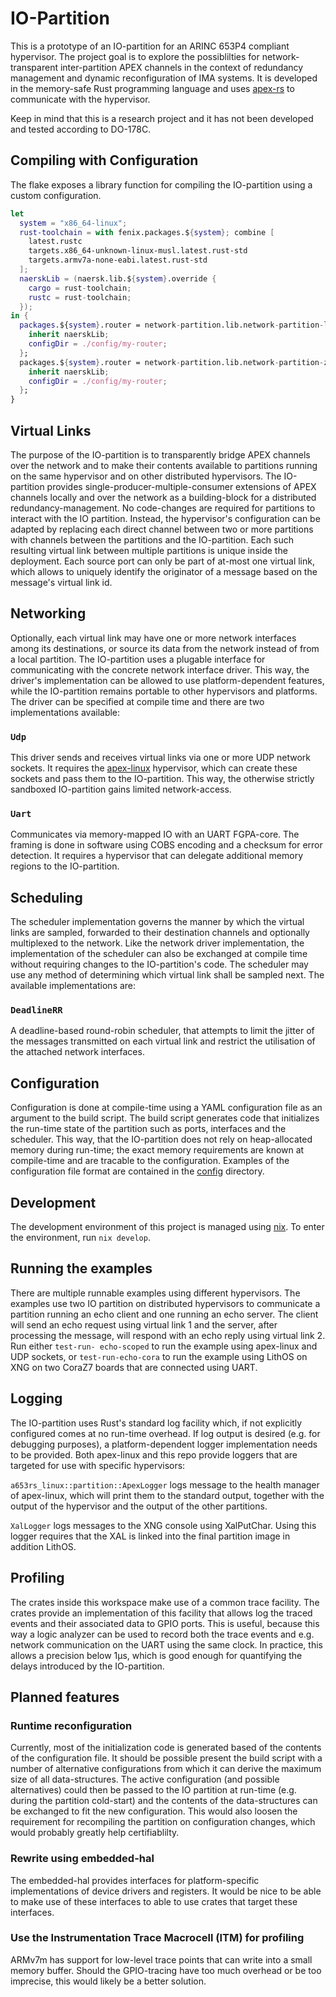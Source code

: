 # IO-Partition

This is a prototype of an IO-partition for an ARINC 653P4 compliant hypervisor.
The project goal is to explore the possiblilties for network-transparent
inter-partition APEX channels in the context of redundancy management and
dynamic reconfiguration of IMA systems. It is developed in the memory-safe
Rust programming language and uses [apex-rs](https://github.com/aeronautical-informatics/apex-rs)
to communicate with the hypervisor.

Keep in mind that this is a research project and it has not been developed and
tested according to DO-178C.

## Compiling with Configuration

The flake exposes a library function for compiling the IO-partition using a custom configuration.

```nix
let
  system = "x86_64-linux";
  rust-toolchain = with fenix.packages.${system}; combine [
    latest.rustc
    targets.x86_64-unknown-linux-musl.latest.rust-std
    targets.armv7a-none-eabi.latest.rust-std
  ];
  naerskLib = (naersk.lib.${system}.override {
    cargo = rust-toolchain;
    rustc = rust-toolchain;
  });
in {
  packages.${system}.router = network-partition.lib.network-partition-linux {
    inherit naerskLib;
    configDir = ./config/my-router;
  };
  packages.${system}.router = network-partition.lib.network-partition-zynq7000 {
    inherit naerskLib;
    configDir = ./config/my-router;
  };
}
```

## Virtual Links

The purpose of the IO-partition is to transparently bridge APEX channels over
the network and to make their contents available to partitions running on the
same hypervisor and on other distributed hypervisors. The IO-partition provides
single-producer-multiple-consumer extensions of APEX channels locally and over
the network as a building-block for a distributed redundancy-management. No
code-changes are required for partitions to interact with the IO partition.
Instead, the hypervisor's configuration can be adapted by replacing each direct
channel between two or more partitions with channels between the partitions and
the IO-partition. Each such resulting virtual link between multiple partitions
is unique inside the deployment. Each source port can only be part of at-most
one virtual link, which allows to uniquely identify the originator of a message
based on the message's virtual link id.

## Networking

Optionally, each virtual link may have one or more network interfaces among
its destinations, or source its data from the network instead of from a local
partition. The IO-partition uses a plugable interface for communicating with
the concrete network interface driver. This way, the driver's implementation can
be allowed to use platform-dependent features, while the IO-partition remains
portable to other hypervisors and platforms. The driver can be specified at
compile time and there are two implementations available:

### `Udp`

This driver sends and receives virtual links via one or more UDP network
sockets. It requires the [apex-linux](https://github.com/aeronautical-informatics/apex-linux)
hypervisor, which can create these sockets and pass them to the IO-partition.
This way, the otherwise strictly sandboxed IO-partition gains limited
network-access.

### `Uart`

Communicates via memory-mapped IO with an UART FGPA-core. The framing  is done
in software using COBS encoding and a checksum for error detection. It requires
a hypervisor that can delegate additional memory regions to the IO-partition.

## Scheduling

The scheduler implementation governs the manner by which the virtual links are
sampled, forwarded to their destination channels and optionally multiplexed to
the network. Like the network driver implementation, the implementation of the
scheduler can also be exchanged at compile time without requiring changes to
the IO-partition's code. The scheduler may use any method of determining which
virtual link shall be sampled next. The available implementations are:

### `DeadlineRR`

A deadline-based round-robin scheduler, that attempts to limit the jitter of
the messages transmitted on each virtual link and restrict the utilisation of
the attached network interfaces.

## Configuration

Configuration is done at compile-time using a YAML configuration file as an
argument to the build script. The build script generates code that initializes
the run-time state of the partition such as ports, interfaces and the scheduler.
This way, that the IO-partition does not rely on heap-allocated memory during
run-time; the exact memory requirements are known at compile-time and are
tracable to the configuration. Examples of the configuration file format are
contained in the [config](./config) directory.

## Development

The development environment of this project is managed using [nix](https://nixos.org/download.html#download-nix).
To enter the environment, run `nix develop`.

## Running the examples

There are multiple runnable examples using different hypervisors. The examples
use two IO partition on distributed hypervisors to communicate a partition
running an echo client and one running an echo server. The client will send an
echo request using virtual link 1 and the server, after processing the message,
will respond with an echo reply using virtual link 2. Run either `test-run-
echo-scoped` to run the example using apex-linux and UDP sockets, or `test-run-echo-cora`
to run the example using LithOS on XNG on two CoraZ7 boards that are connected
using UART.

## Logging

The IO-partition uses Rust's standard log facility which, if not explicitly
configured comes at no run-time overhead. If log output is desired (e.g. for
debugging purposes), a platform-dependent logger implementation needs to be
provided. Both apex-linux and this repo provide loggers that are targeted for
use with specific hypervisors:

`a653rs_linux::partition::ApexLogger` logs message to the health manager
of apex-linux, which will print them to the standard output, together with the
output of the hypervisor and the output of the other partitions.

`XalLogger` logs messages to the XNG console using XalPutChar. Using
this logger requires that the XAL is linked into the final partition image in
addition LithOS.

## Profiling

The crates inside this workspace make use of a common trace facility. The
crates provide an implementation of this facility that allows log the
traced events and their associated data to GPIO ports. This is useful, because
this way a logic analyzer can be used to record both the trace events and
e.g. network communication on the UART using the same clock. In practice, this
allows a precision below 1µs, which is good enough for quantifying the delays
introduced by the IO-partition.

## Planned features

### Runtime reconfiguration

Currently, most of the initialization code is generated based of the contents
of the configuration file. It should be possible present the build script with
a number of alternative configurations from which it can derive the maximum size
of all data-structures. The active configuration (and possible alternatives)
could then be passed to the IO partition at run-time (e.g. during the partition
cold-start) and the contents of the data-structures can be exchanged to fit
the new configuration. This would also loosen the requirement for recompiling
the partition on configuration changes, which would probably greatly help
certifiablilty.

### Rewrite using embedded-hal

The embedded-hal provides interfaces for platform-specific implementations of
device drivers and registers. It would be nice to be able to make use of these
interfaces to able to use crates that target these interfaces.

### Use the Instrumentation Trace Macrocell (ITM) for profiling

ARMv7m has support for low-level trace points that can write into a small memory
buffer. Should the GPIO-tracing have too much overhead or be too imprecise, this
would likely be a better solution.
